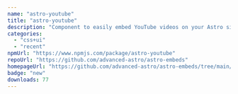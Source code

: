 ```yaml
---
name: "astro-youtube"
title: "astro-youtube"
description: "Component to easily embed YouTube videos on your Astro site"
categories:
  - "css+ui"
  - "recent"
npmUrl: "https://www.npmjs.com/package/astro-youtube"
repoUrl: "https://github.com/advanced-astro/astro-embeds"
homepageUrl: "https://github.com/advanced-astro/astro-embeds/tree/main/packages/astro-embeds-youtube#readme"
badge: "new"
downloads: 77
---
```

